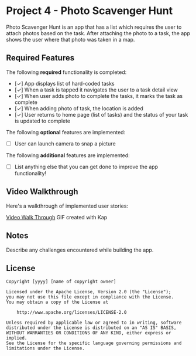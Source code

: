 # Project 4 - Photo Scavenger Hunt

Photo Scavenger Hunt is an app that has a list which requires the user to attach photos based on the task. After attaching the photo to a task, the app shows the user where that photo was taken in a map.

## Required Features

The following **required** functionality is completed:

- [✓] App displays list of hard-coded tasks
- [✓] When a task is tapped it navigates the user to a task detail view
- [✓] When user adds photo to complete the tasks, it marks the task as complete
- [✓] When adding photo of task, the location is added
- [✓] User returns to home page (list of tasks) and the status of your task is updated to complete
 
The following **optional** features are implemented:

- [ ] User can launch camera to snap a picture	

The following **additional** features are implemented:

- [ ] List anything else that you can get done to improve the app functionality!

## Video Walkthrough

Here's a walkthrough of implemented user stories:

[Video Walk Through](https://imgur.com/a/5Sxr2iC)
GIF created with Kap  

## Notes

Describe any challenges encountered while building the app.

## License

    Copyright [yyyy] [name of copyright owner]

    Licensed under the Apache License, Version 2.0 (the "License");
    you may not use this file except in compliance with the License.
    You may obtain a copy of the License at

        http://www.apache.org/licenses/LICENSE-2.0

    Unless required by applicable law or agreed to in writing, software
    distributed under the License is distributed on an "AS IS" BASIS,
    WITHOUT WARRANTIES OR CONDITIONS OF ANY KIND, either express or implied.
    See the License for the specific language governing permissions and
    limitations under the License.

